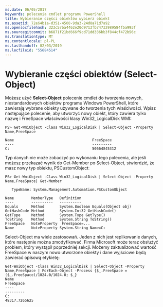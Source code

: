 ```yaml
---
ms.date: 06/05/2017
keywords: polecenia cmdlet programu PowerShell
title: Wybieranie części obiektów wybierz obiekt
ms.assetid: 72e64b1a-d351-4500-9da3-24d8a71d7a92
ms.openlocfilehash: 323c57ba4462e20d9713fb74732989584f5a993f
ms.sourcegitcommit: b6871f21bd666f9cd71dd336bb3f844cf472b56c
ms.translationtype: MT
ms.contentlocale: pl-PL
ms.lasthandoff: 02/03/2019
ms.locfileid: "55684514"
---
```

# <a name="selecting-parts-of-objects-select-object"></a>Wybieranie części obiektów (Select-Object)

Możesz użyć **Select-Object** polecenie cmdlet do tworzenia nowych, niestandardowych obiektów programu Windows PowerShell, które zawierają wybrane obiekty używane do tworzenia tych właściwości. Wpisz następujące polecenie, aby utworzyć nowy obiekt, który zawiera tylko nazwę i FreeSpace właściwości klasy Win32_LogicalDisk WMI:

```
PS> Get-WmiObject -Class Win32_LogicalDisk | Select-Object -Property Name,FreeSpace

Name                                    FreeSpace
----                                    ---------
C:                                      50664845312
```

Typ danych nie może zobaczyć po wykonaniu tego polecenia, ale jeśli możesz przekazać wynik do Get-Member po Select-Object, stwierdzić, że masz nowy typ obiektu, PSCustomObject:

```
PS> Get-WmiObject -Class Win32_LogicalDisk | Select-Object -Property Name,FreeSpace| Get-Member

   TypeName: System.Management.Automation.PSCustomObject

Name        MemberType   Definition
----        ----------   ----------
Equals      Method       System.Boolean Equals(Object obj)
GetHashCode Method       System.Int32 GetHashCode()
GetType     Method       System.Type GetType()
ToString    Method       System.String ToString()
FreeSpace   NoteProperty  FreeSpace=...
Name        NoteProperty System.String Name=C:
```

Select-Object ma wiele zastosowań. Jeden z nich jest replikowanie danych, które następnie można zmodyfikować. Firma Microsoft może teraz obsłużyć problem, który wystąpił poprzedniej sekcji. Możemy zaktualizować wartość FreeSpace w naszym nowo utworzone obiekty i dane wyjściowe będą zawierać opisową etykietę:

```
Get-WmiObject -Class Win32_LogicalDisk | Select-Object -Property Name,FreeSpace | ForEach-Object -Process {$_.FreeSpace = ($_.FreeSpace)/1024.0/1024.0; $_}
Name                                                                  FreeSpace
----                                                                  ---------
C:                                                                48317.7265625
```